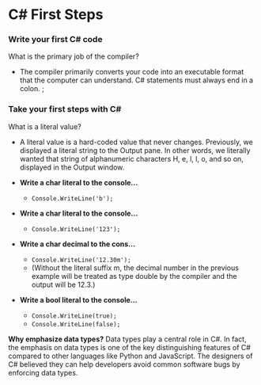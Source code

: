 # C# First Steps
### Write your first C# code
What is the primary job of the compiler?
- The compiler primarily converts your code into an executable format that the computer can understand.
C# statements must always end in a colon. ;
### Take your first steps with C#
What is a literal value?
- A literal value is a hard-coded value that never changes. Previously, we displayed a literal string to the Output pane. In other words, we literally wanted that string of alphanumeric characters H, e, l, l, o, and so on, displayed in the Output window.

- **Write a char literal to the console...**
  - ```Console.WriteLine('b');```
- **Write a char literal to the console...**
  - ```Console.WriteLine('123');```
- **Write a char decimal to the cons...**
  - ```Console.WriteLine('12.30m');```
  - (Without the literal suffix m, the decimal number in the previous example will be treated as type double by the compiler and the output will be 12.3.)
- **Write a bool literal to the console...**
  - ```Console.WriteLine(true);```
  - ```Console.WriteLine(false);```

**Why emphasize data types?**
Data types play a central role in C#. In fact, the emphasis on data types is one of the key distinguishing features of C# compared to other languages like Python and JavaScript. The designers of C# believed they can help developers avoid common software bugs by enforcing data types.
